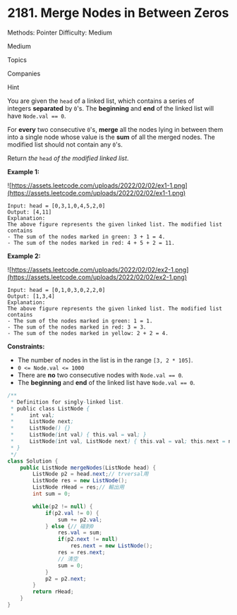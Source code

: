 # 2181. Merge Nodes in Between Zeros

Methods: Pointer
Difficulty: Medium

Medium

Topics

Companies

Hint

You are given the `head` of a linked list, which contains a series of integers **separated** by `0`'s. The **beginning** and **end** of the linked list will have `Node.val == 0`.

For **every** two consecutive `0`'s, **merge** all the nodes lying in between them into a single node whose value is the **sum** of all the merged nodes. The modified list should not contain any `0`'s.

Return *the* `head` *of the modified linked list*.

**Example 1:**

![https://assets.leetcode.com/uploads/2022/02/02/ex1-1.png](https://assets.leetcode.com/uploads/2022/02/02/ex1-1.png)

```
Input: head = [0,3,1,0,4,5,2,0]
Output: [4,11]
Explanation:
The above figure represents the given linked list. The modified list contains
- The sum of the nodes marked in green: 3 + 1 = 4.
- The sum of the nodes marked in red: 4 + 5 + 2 = 11.

```

**Example 2:**

![https://assets.leetcode.com/uploads/2022/02/02/ex2-1.png](https://assets.leetcode.com/uploads/2022/02/02/ex2-1.png)

```
Input: head = [0,1,0,3,0,2,2,0]
Output: [1,3,4]
Explanation:
The above figure represents the given linked list. The modified list contains
- The sum of the nodes marked in green: 1 = 1.
- The sum of the nodes marked in red: 3 = 3.
- The sum of the nodes marked in yellow: 2 + 2 = 4.

```

**Constraints:**

- The number of nodes in the list is in the range `[3, 2 * 105]`.
- `0 <= Node.val <= 1000`
- There are **no** two consecutive nodes with `Node.val == 0`.
- The **beginning** and **end** of the linked list have `Node.val == 0`.

```java
/**
 * Definition for singly-linked list.
 * public class ListNode {
 *     int val;
 *     ListNode next;
 *     ListNode() {}
 *     ListNode(int val) { this.val = val; }
 *     ListNode(int val, ListNode next) { this.val = val; this.next = next; }
 * }
 */
class Solution {
    public ListNode mergeNodes(ListNode head) {
        ListNode p2 = head.next;// trversal用
        ListNode res = new ListNode();
        ListNode rHead = res;// 輸出用
        int sum = 0;

        while(p2 != null) {
            if(p2.val != 0) {
                sum += p2.val;
            } else {// 碰到0
                res.val = sum;
                if(p2.next != null)
                    res.next = new ListNode();
                res = res.next;
                // 清空
                sum = 0;
            }
            p2 = p2.next;
        }
        return rHead;
    }
}
```